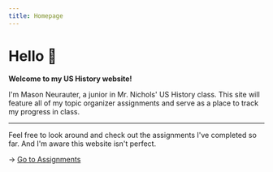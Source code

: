 ```yaml
---
title: Homepage
---
```


# Hello 👋

**Welcome to my US History website!**

I'm Mason Neurauter, a junior in Mr. Nichols' US History class. This site will feature all of my topic organizer assignments and serve as a place to track my progress in class.

<hr />

Feel free to look around and check out the assignments I've completed so far. And I'm aware this website isn't perfect.

→ [Go to Assignments](/articles)